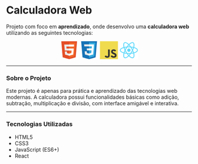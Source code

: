 # Calculadora Web 

Projeto com foco em **aprendizado**, onde desenvolvo uma **calculadora web** utilizando as seguintes tecnologias:

<div align="center">
  <img src="https://raw.githubusercontent.com/devicons/devicon/master/icons/html5/html5-original.svg" width="50" title="HTML">
  <img src="https://raw.githubusercontent.com/devicons/devicon/master/icons/css3/css3-original.svg" width="50" title="CSS">
  <img src="https://raw.githubusercontent.com/devicons/devicon/master/icons/javascript/javascript-original.svg" width="50" title="JavaScript">
  <img src="https://raw.githubusercontent.com/devicons/devicon/master/icons/react/react-original.svg" width="50" title="React">
</div>

---

### Sobre o Projeto
Este projeto é apenas para prática e aprendizado das tecnologias web modernas. A calculadora possui funcionalidades básicas como adição, subtração, multiplicação e divisão, com interface amigável e interativa.

---

### Tecnologias Utilizadas
- HTML5
- CSS3
- JavaScript (ES6+)
- React
